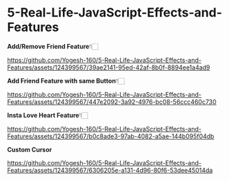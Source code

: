 # 5-Real-Life-JavaScript-Effects-and-Features

<b>Add/Remove Friend Feature</b>👇🏻

https://github.com/Yogesh-160/5-Real-Life-JavaScript-Effects-and-Features/assets/124399567/39ae2141-95ed-42af-8b0f-8894ee1a4ad9


<b>Add Friend Feature with same Button</b>👇🏻


https://github.com/Yogesh-160/5-Real-Life-JavaScript-Effects-and-Features/assets/124399567/447e2092-3a92-4976-bc08-56ccc460c730

<b>Insta Love Heart Feature</b>👇🏻

https://github.com/Yogesh-160/5-Real-Life-JavaScript-Effects-and-Features/assets/124399567/b0c8ade3-97ab-4082-a5ae-144b095f04db

<b>Custom Cursor</b>

https://github.com/Yogesh-160/5-Real-Life-JavaScript-Effects-and-Features/assets/124399567/6306205e-a131-4d96-80f6-53dee45014da

